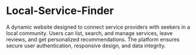 # Local-Service-Finder
A dynamic website designed to connect service providers with seekers in a local community. Users can list, search, and manage services, leave reviews, and get personalized recommendations. The platform ensures secure user authentication, responsive design, and data integrity.
